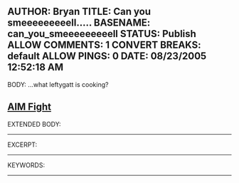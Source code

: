 AUTHOR: Bryan
TITLE: Can you smeeeeeeeeell.....
BASENAME: can_you_smeeeeeeeeell
STATUS: Publish
ALLOW COMMENTS: 1
CONVERT BREAKS: __default__
ALLOW PINGS: 0
DATE: 08/23/2005 12:52:18 AM
-----
BODY:
...what leftygatt is cooking?

<a title="Welcome to AIM Fight" href="http://www.aimfight.com/">AIM Fight</a>
-----
EXTENDED BODY:

-----
EXCERPT:

-----
KEYWORDS:

-----


